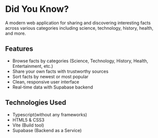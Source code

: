 # Did You Know?

A modern web application for sharing and discovering interesting facts across various categories including science, technology, history, health, and more.

## Features

- Browse facts by categories (Science, Technology, History, Health, Entertainment, etc.)
- Share your own facts with trustworthy sources
- Sort facts by newest or most popular
- Clean, responsive user interface
- Real-time data with Supabase backend


## Technologies Used

- Typescript(without any frameworks)
- HTML5 & CSS3
- Vite (Build tool)
- Supabase (Backend as a Service)
